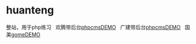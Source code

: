 # huanteng
整站，用于php练习  
欢腾带后台[phpcmsDEMO](https://limbobark.duapp.com)   
广建带后台[phpcmsDEMO](https://limbobark.duapp.com/zhengzhan)  
国美[gomeDEMO](https://limbobark.github.io/php-index/guomei/index.html)   

